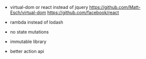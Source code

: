 - virtual-dom or react instead of jquery
https://github.com/Matt-Esch/virtual-dom
https://github.com/facebook/react

- rambda instead of lodash

- no state mutations

- immutable library

- better action api
